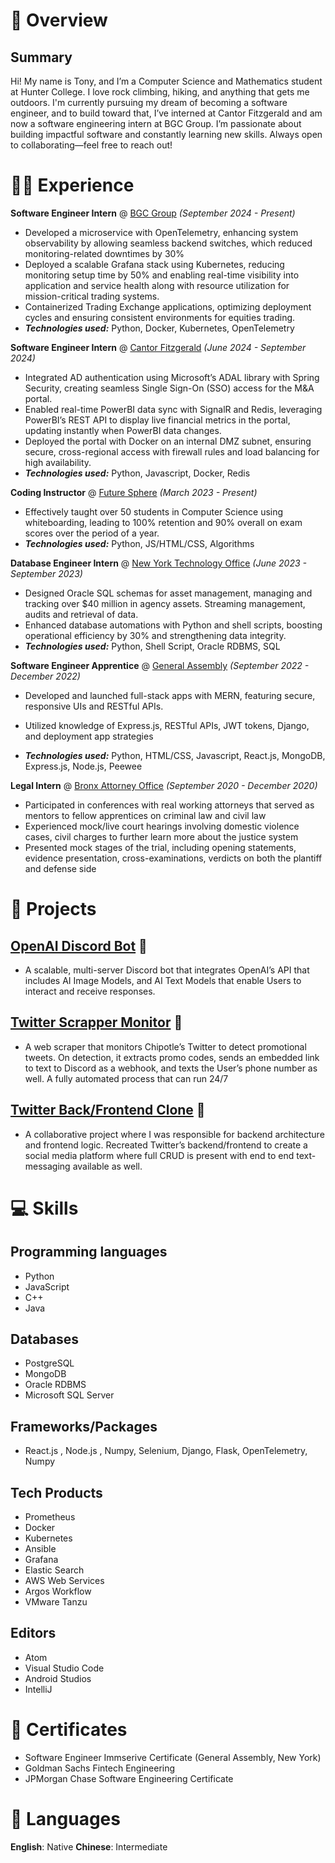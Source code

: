 # 📖 Overview

## Summary

Hi! My name is Tony, and I’m a Computer Science and Mathematics student at Hunter College. I love rock climbing, hiking, and anything that gets me outdoors. I'm currently pursuing my dream of becoming a software engineer, and to build toward that, I’ve interned at Cantor Fitzgerald and am now a software engineering intern at BGC Group. I’m passionate about building impactful software and constantly learning new skills. Always open to collaborating—feel free to reach out!

# 👨‍💻 Experience

**Software Engineer Intern** @ [BGC Group](https://www.bgcg.com/) _(September 2024 - Present)_

- Developed a microservice with OpenTelemetry, enhancing system observability by allowing seamless backend switches, which reduced monitoring-related downtimes by 30%
- Deployed a scalable Grafana stack using Kubernetes, reducing monitoring setup time by 50% and enabling real-time visibility into application and service health along with resource utilization for mission-critical trading systems.
- Containerized Trading Exchange applications, optimizing deployment cycles and ensuring consistent environments for equities trading.
- _**Technologies used:**_ Python, Docker, Kubernetes, OpenTelemetry

**Software Engineer Intern** @ [Cantor Fitzgerald](https://www.cantor.com/) _(June 2024 - September 2024)_

- Integrated AD authentication using Microsoft’s ADAL library with Spring Security, creating seamless Single Sign-On (SSO) access for the M&A portal.
- Enabled real-time PowerBI data sync with SignalR and Redis, leveraging PowerBI’s REST API to display live financial metrics in the portal, updating instantly when PowerBI data changes.
- Deployed the portal with Docker on an internal DMZ subnet, ensuring secure, cross-regional access with firewall rules and load balancing for high availability.
- _**Technologies used:**_ Python, Javascript, Docker, Redis

**Coding Instructor** @ [Future Sphere](https://www.thefuturesphere.com/en) _(March 2023 - Present)_

- Effectively taught over 50 students in Computer Science using whiteboarding, leading to 100% retention and 90% overall on exam scores over the period of a year.
- _**Technologies used:**_ Python, JS/HTML/CSS, Algorithms

**Database Engineer Intern** @ [New York Technology Office](https://its.ny.gov/) _(June 2023 - September 2023)_

- Designed Oracle SQL schemas for asset management, managing and tracking over $40 million in agency assets. Streaming management, audits and retrieval of data.
- Enhanced database automations with Python and shell scripts, boosting operational efficiency by 30% and strengthening data integrity.
- _**Technologies used:**_ Python, Shell Script, Oracle RDBMS, SQL

**Software Engineer Apprentice** @ [General Assembly](https://generalassemb.ly/) _(September 2022 - December 2022)_

- Developed and launched full-stack apps with MERN, featuring secure, responsive UIs and RESTful APIs.
- Utilized knowledge of Express.js, RESTful APIs, JWT tokens, Django, and deployment app strategies

- _**Technologies used:**_ Python, HTML/CSS, Javascript, React.js, MongoDB, Express.js, Node.js, Peewee

**Legal Intern** @ [Bronx Attorney Office](https://www.bronxda.nyc.gov/html/home/home.shtml) _(September 2020 - December 2020)_
- Participated in conferences with real working attorneys that served as mentors to fellow apprentices on criminal law and civil law
- Experienced mock/live court hearings involving domestic violence cases, civil charges to further learn more about the justice system
- Presented mock stages of the trial, including opening statements, evidence presentation, cross-examinations, verdicts on both the plantiff and defense side

# 🧪 Projects

## [OpenAI Discord Bot](https://github.com/tonywuhoo/OpenAI-Bot) 🔗
- A scalable, multi-server Discord bot that integrates OpenAI’s API that includes AI Image Models, and AI Text Models that enable Users to interact and receive responses.

## [Twitter Scrapper Monitor](https://github.com/tonywuhoo/chipotlebot) 🔗
- A web scraper that monitors Chipotle’s Twitter to detect promotional tweets. On detection, it extracts promo
codes, sends an embedded link to text to Discord as a webhook, and texts the User’s phone number as well. A fully automated process that can run 24/7

## [Twitter Back/Frontend Clone](https://github.com/SEI-Buffleheads/twitter-clone-backend) 🔗
- A collaborative project where I was responsible for backend architecture and frontend logic. Recreated Twitter’s
backend/frontend to create a social media platform where full CRUD is present with end to end text-messaging available as well.
# 💻 Skills

## Programming languages
- Python
- JavaScript
- C++
- Java

## Databases
- PostgreSQL
- MongoDB
- Oracle RDBMS
- Microsoft SQL Server

## Frameworks/Packages
- React.js , Node.js , Numpy, Selenium, Django, Flask, OpenTelemetry, Numpy

## Tech Products
- Prometheus
- Docker
- Kubernetes
- Ansible
- Grafana
- Elastic Search
- AWS Web Services
- Argos Workflow
- VMware Tanzu 

## Editors
- Atom
- Visual Studio Code
- Android Studios
- IntelliJ

# 🥇 Certificates
- Software Engineer Immserive Certificate (General Assembly, New York)
- Goldman Sachs Fintech Engineering
- JPMorgan Chase Software Engineering Certificate

# 💬 Languages
**English**: Native
**Chinese**: Intermediate